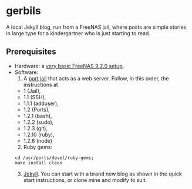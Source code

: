 # gerbils

A local Jekyll blog, run from a FreeNAS jail, where posts are simple stories in large type for a kindergartner who is just starting to read.

## Prerequisites

* Hardware: a [very basic FreeNAS 9.2.0 setup](http://www.enoriver.net/freebsd/2014/01/11/freenas-works-as-advertised/).
* Software: 
  1. A [port jail](https://github.com/TwilightCoders/FreeNAS-Rails-Setup) that acts as a web server. Follow, in this order, the instructions at 
    - 1 (Jail), 
    - 1.1 (SSH), 
    - 1.1.1 (adduser), 
    - 1.2 (Ports), 
    - 1.2.1 (bash), 
    - 1.2.2 (sudo),
    - 1.2.3 (git),
    - 1.2.10 (ruby),
    - 1.2.6 (node)
  2. Ruby gems:
    ```
    cd /usr/ports/devel/ruby-gems;
    make install clean
    ```
  3. [Jekyll](http://jekyllrb.com/). You can start with a brand new blog as shown in the quick start instructions, or clone mine and modify to suit. 
 
